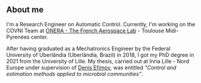 ## About me

I'm a Research Engineer on Automatic Control. Currently, I'm working on the COVNI Team at [ONERA - The French Aerospace Lab](https://www.onera.fr/fr) - Toulouse Midi-Pyrenées center.

After having graduated as a Mechatronics Engineer by the Federal University of Uberlândia (Uberlândia, Brazil) in 2018, I got my PhD degree in 2021 from the University of Lille. My thesis, carried out at Inria Lille - Nord Europe under supervision of [Denis Efimov](http://researchers.lille.inria.fr/~efimov/), was entitled _"Control and estimation methods applied to microbial communities"_. 
